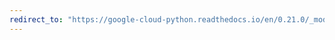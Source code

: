```yaml
---
redirect_to: "https://google-cloud-python.readthedocs.io/en/0.21.0/_modules/google/cloud/storage/bucket.html"
---
```

